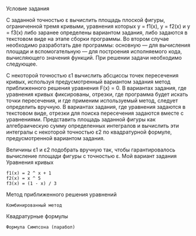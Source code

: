 Условие задания

С заданной точностью ε вычислить площадь плоской фигуры, ограниченной тремя кривыми, уравнения которых y = f1(x), y = f2(x) и y = f3(x) либо заранее определены вариантом задания, либо задаются в текстовом виде на этапе сборки программы. Во втором случае необходимо разработать две программы: основную — для вычисления площади и вспомогательную — для построения исполняемого кода, вычисляющего значения функций. При решении задачи необходимо следующее.

С некоторой точностью ε1 вычислить абсциссы точек пересечения кривых, используя предусмотренный вариантом задания метод приближенного решения уравнения F(x) = 0. В вариантах задания, где уравнения кривых фиксированы, отрезки, где программа будет искать точки пересечения, и где применим используемый метод, следует определить вручную. В вариантах задания, где уравнения задаются в текстовом виде, отрезки для поиска пересечения задаются вместе с уравнениями.
    Представить площадь заданной фигуры как алгебраическую сумму определенных интегралов и вычислить эти интегралы с некоторой точностью ε2 по квадратурной формуле, предусмотренной вариантом задания.

Величины ε1 и ε2 подобрать вручную так, чтобы гарантировалось вычисление площади фигуры с точностью ε.
Мой вариант задания
Уравнения кривых

    f1(x) = 2 ^ x + 1
    f2(x) = x ^ 5
    f3(x) = (1 - x) / 3

Метод приближенного решения уравнений

    Комбинированный метод

Квадратурные формулы

    Формула Симпсона (парабол)

